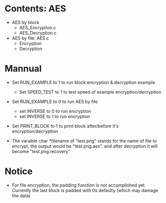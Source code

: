 # Contents: AES
- AES by block
  - AES_Encryption.c
  - AES_Decryption.c
- AES by file: AES.c
  - Encryption
  - Decryption

# Mannual
- Set RUN_EXAMPLE to 1 to run block encryption & decryption example
  - Set SPEED_TEST to 1 to test speed of example encryption/decryption

- Set RUN_EXAMPLE to 0 to run AES by file
  - set INVERSE to 0 to run encryption
  - set INVERSE to 1 to run encryption

- Set PRINT_BLOCK to 1 to print block after/before it's encryption/decryption

- The varaible char *filename of "test.png" stands for the name of file to encrypt, the output would be "test.png.aes", and after decryption it will become "test.png.recovery"

# Notice
- For file encryption, the padding function is not accomplished yet. Currently the last block is padded with 0s defaulty (which may damage the data)